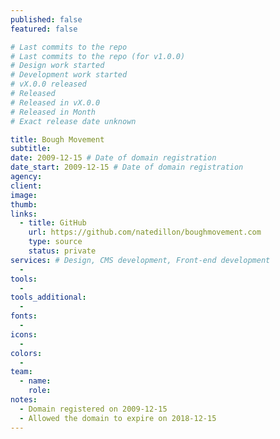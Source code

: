 ```yaml
---
published: false
featured: false

# Last commits to the repo
# Last commits to the repo (for v1.0.0)
# Design work started
# Development work started
# vX.0.0 released
# Released
# Released in vX.0.0
# Released in Month
# Exact release date unknown

title: Bough Movement
subtitle:
date: 2009-12-15 # Date of domain registration
date_start: 2009-12-15 # Date of domain registration
agency:
client:
image:
thumb:
links:
  - title: GitHub
    url: https://github.com/natedillon/boughmovement.com
    type: source
    status: private
services: # Design, CMS development, Front-end development
  -
tools:
  -
tools_additional:
  -
fonts:
  -
icons:
  -
colors:
  -
team:
  - name:
    role:
notes:
  - Domain registered on 2009-12-15
  - Allowed the domain to expire on 2018-12-15
---
```

